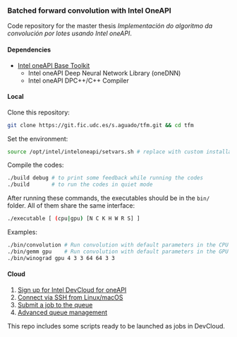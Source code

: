 ### Batched forward convolution with Intel OneAPI

Code repository for the master thesis *Implementación do algoritmo da convolución por lotes usando Intel oneAPI*.

#### Dependencies

- [Intel oneAPI Base Toolkit](https://software.intel.com/content/www/us/en/develop/tools/oneapi/base-toolkit/download.html?operatingsystem=linux&distributions=webdownload&options=online)
  - Intel oneAPI Deep Neural Network Library (oneDNN)
  - Intel oneAPI DPC++/C++ Compiler

#### Local

Clone this repository:

```bash
git clone https://git.fic.udc.es/s.aguado/tfm.git && cd tfm
```

Set the environment:

```bash
source /opt/intel/inteloneapi/setvars.sh # replace with custom installation path 
```

Compile the codes:

```bash
./build debug # to print some feedback while running the codes
./build       # to run the codes in quiet mode
```

After running these commands, the executables should be in the `bin/` folder. All of them share the same interface:

```bash
./executable [ (cpu|gpu) [N C K H W R S] ]
```

Examples:

```bash
./bin/convolution # Run convolution with default parameters in the CPU
./bin/gemm gpu    # Run convolution with default parameters in the GPU
./bin/winograd gpu 4 3 3 64 64 3 3 
```

#### Cloud

1. [Sign up for Intel DevCloud for oneAPI](https://www.intel.com/content/www/us/en/forms/idz/devcloud-enrollment/oneapi-request.html)
2. [Connect via SSH from Linux/macOS](https://devcloud.intel.com/oneapi/documentation/connect-with-ssh-linux-macos/)
3. [Submit a job to the queue](https://devcloud.intel.com/oneapi/documentation/job-submission/)
4. [Advanced queue management](https://devcloud.intel.com/oneapi/documentation/advanced-queue/)

This repo includes some scripts ready to be launched as jobs in DevCloud.